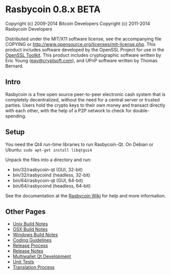 Rasbycoin 0.8.x BETA
====================

Copyright (c) 2009-2014 Bitcoin Developers
Copyright (c) 2011-2014 Rasbycoin Developers

Distributed under the MIT/X11 software license, see the accompanying
file COPYING or http://www.opensource.org/licenses/mit-license.php.
This product includes software developed by the OpenSSL Project for use in the [OpenSSL Toolkit](http://www.openssl.org/). This product includes
cryptographic software written by Eric Young ([eay@cryptsoft.com](mailto:eay@cryptsoft.com)), and UPnP software written by Thomas Bernard.


Intro
---------------------
Rasbycoin is a free open source peer-to-peer electronic cash system that is
completely decentralized, without the need for a central server or trusted
parties.  Users hold the crypto keys to their own money and transact directly
with each other, with the help of a P2P network to check for double-spending.


Setup
---------------------
You need the Qt4 run-time libraries to run Rasbycoin-Qt. On Debian or Ubuntu:
	`sudo apt-get install libqtgui4`

Unpack the files into a directory and run:

- bin/32/rasbycoin-qt (GUI, 32-bit)
- bin/32/rasbycoind (headless, 32-bit)
- bin/64/rasbycoin-qt (GUI, 64-bit)
- bin/64/rasbycoind (headless, 64-bit)

See the documentation at the [Rasbycoin Wiki](http://rasbycoin.info)
for help and more information.


Other Pages
---------------------
- [Unix Build Notes](build-unix.md)
- [OSX Build Notes](build-osx.md)
- [Windows Build Notes](build-msw.md)
- [Coding Guidelines](coding.md)
- [Release Process](release-process.md)
- [Release Notes](release-notes.md)
- [Multiwallet Qt Development](multiwallet-qt.md)
- [Unit Tests](unit-tests.md)
- [Translation Process](translation_process.md)
